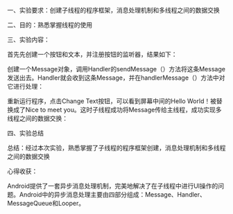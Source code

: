 一、实验要求：创建子线程的程序框架，消息处理机制和多线程之间的数据交换

二、目的：熟悉掌握线程的使用

三、实验内容：

首先先创建一个按钮和文本，并注册按钮的监听器，结果如下：





创建一个Message对象，调用Handler的sendMessage（）方法将这条Message发送出去。Handler就会收到这条Message，并在handlerMessage（）方法中对它进行处理：



重新运行程序，点击Change Text按钮，可以看到屏幕中间的Hello World！被替换成了Nice to meet you。这时子线程成功将Message传给主线程，成功实现多线程之间的数据交换：



四、实验总结

总结：经过本次实验，熟悉掌握了子线程的程序框架创建，消息处理机制和多线程之间的数据交换

心得收获：

Android提供了一套异步消息处理机制，完美地解决了在子线程中进行UI操作的问题。Android中的异步消息处理主要由四部分组成：Message、Handler、MessageQueue和Looper。





